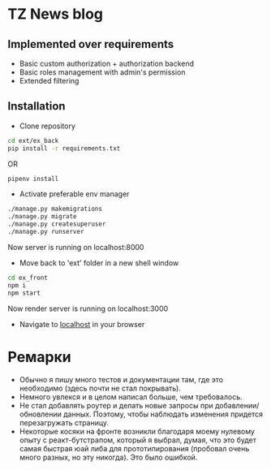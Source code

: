 # TZ News blog

## Implemented over requirements
- Basic custom authorization + authorization backend
- Basic roles management with admin's permission
- Extended filtering

## Installation

- Clone repository
```sh
cd ext/ex_back
pip install -r requirements.txt
```
OR
```sh
pipenv install
```
- Activate preferable env manager
```sh
./manage.py makemigrations
./manage.py migrate
./manage.py createsuperuser
./manage.py runserver
```
Now server is running on localhost:8000
- Move back to 'ext' folder in a new shell window
```sh
cd ex_front
npm i
npm start
```
Now render server is running on localhost:3000

- Navigate to [localhost](http://localhost:3000) in your browser

# Ремарки
- Обычно я пишу много тестов и документации там, где это необходимо (здесь почти не стал покрывать).
- Немного увлекся и в целом написал больше, чем требовалось.
- Не стал добавлять роутер и делать новые запросы при добавлении/обновлении данных. Поэтому, чтобы наблюдать изменения придется перезагружать страницу.
- Некоторые косяки на фронте возникли благодаря моему нулевому опыту с реакт-бутстрапом, который я выбрал, думая, что это будет самая быстрая юай либа для прототипирования (пробовал очень много разных, но эту никогда). Это было ошибкой. 
